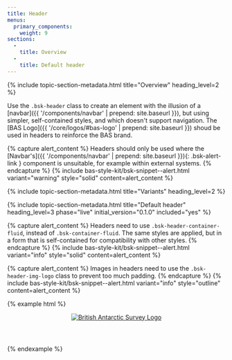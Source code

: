 ```yaml
---
title: Header
menus:
  primary_components:
    weight: 9
sections:
  -
    title: Overview
  -
    title: Default header
---
```


{% include topic-section-metadata.html
  title="Overview"
  heading_level=2
%}

Use the `.bsk-header` class to create an element with the illusion of a
[navbar]({{ '/components/navbar' | prepend: site.baseurl }}), but using simpler, self-contained styles, and which
doesn't support navigation. The [BAS Logo]({{ '/core/logos/#bas-logo' | prepend: site.baseurl }}) shoud be used in
headers to reinforce the BAS brand.

{% capture alert_content %}
Headers should only be used where the [Navbar's]({{ '/components/navbar' | prepend: site.baseurl }}){: .bsk-alert-link }
component is unsuitable, for example within external systems.
{% endcapture %}
{% include bas-style-kit/bsk-snippet--alert.html
  variant="warning"
  style="solid"
  content=alert_content
%}

{% include topic-section-metadata.html
  title="Variants"
  heading_level=2
%}

{% include topic-section-metadata.html
  title="Default header"
  heading_level=3
  phase="live"
  initial_version="0.1.0"
  included="yes"
%}

{% capture alert_content %}
Headers need to use `.bsk-header-container-fluid`, instead of `.bsk-container-fluid`. The same styles are applied, but
in a form that is self-contained for compatibility with other styles.
{% endcapture %}
{% include bas-style-kit/bsk-snippet--alert.html
  variant="info"
  style="solid"
  content=alert_content
%}

{% capture alert_content %}
Images in headers need to use the `.bsk-header-img-logo` class to prevent too much padding.
{% endcapture %}
{% include bas-style-kit/bsk-snippet--alert.html
  variant="info"
  style="outline"
  content=alert_content
%}

{% example html %}
<header class="bsk-header bsk-header-default">
  <div class="bsk-header-container-fluid">
    <a href="#">
      <img class="bsk-header-img-logo" alt="British Antarctic Survey Logo" src="{{ site.data.variables.cdn_base }}/{% include bsk-version.html %}/img/logos-symbols/bas-logo-inverse-transparent-64.png">
    </a>
  </div>
</header>
{% endexample %}
